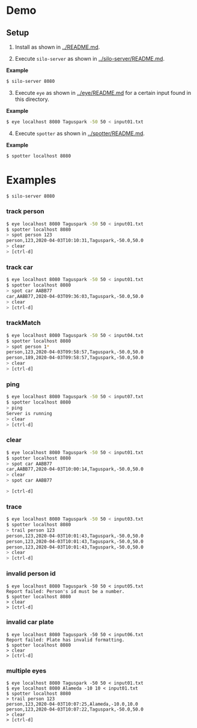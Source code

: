 # Demo

## Setup
1. Install as shown in [../README.md](../README.md).

2. Execute `silo-server` as shown in [../silo-server/README.md](../silo-server/README.md).

**Example**
```sh 
$ silo-server 8080
```

3. Execute `eye` as shown in [../eye/README.md](../eye/README.md) for a certain input found in this directory.

**Example**
```sh
$ eye localhost 8080 Taguspark -50 50 < input01.txt
```

4. Execute `spotter` as shown in [../spotter/README.md](../spotter/README.md).
   
**Example**
```sh
$ spotter localhost 8080
```

# Examples

```sh
$ silo-server 8080
```

### **track person**

```sh
$ eye localhost 8080 Taguspark -50 50 < input01.txt
$ spotter localhost 8080
> spot person 123
person,123,2020-04-03T10:10:31,Taguspark,-50.0,50.0
> clear
> [ctrl-d]
```

### **track car**
```sh
$ eye localhost 8080 Taguspark -50 50 < input01.txt
$ spotter localhost 8080
> spot car AABB77
car,AABB77,2020-04-03T09:36:03,Taguspark,-50.0,50.0
> clear
> [ctrl-d]
```

### **trackMatch**
```sh
$ eye localhost 8080 Taguspark -50 50 < input04.txt
$ spotter localhost 8080
> spot person 1*
person,123,2020-04-03T09:58:57,Taguspark,-50.0,50.0
person,189,2020-04-03T09:58:57,Taguspark,-50.0,50.0
> clear
> [ctrl-d]
```

### **ping**
```sh
$ eye localhost 8080 Taguspark -50 50 < input07.txt
$ spotter localhost 8080
> ping
Server is running
> clear
> [ctrl-d]
```

### **clear**
```sh
$ eye localhost 8080 Taguspark -50 50 < input01.txt
$ spotter localhost 8080
> spot car AABB77
car,AABB77,2020-04-03T10:00:14,Taguspark,-50.0,50.0
> clear
> spot car AABB77

> [ctrl-d]
```

### **trace**
```sh
$ eye localhost 8080 Taguspark -50 50 < input03.txt
$ spotter localhost 8080
> trail person 123
person,123,2020-04-03T10:01:43,Taguspark,-50.0,50.0
person,123,2020-04-03T10:01:43,Taguspark,-50.0,50.0
person,123,2020-04-03T10:01:43,Taguspark,-50.0,50.0
> clear
> [ctrl-d]
```

### **invalid person id**
```
$ eye localhost 8080 Taguspark -50 50 < input05.txt
Report failed: Person's id must be a number.
$ spotter localhost 8080
> clear
> [ctrl-d]
```

### **invalid car plate**
```
$ eye localhost 8080 Taguspark -50 50 < input06.txt
Report failed: Plate has invalid formatting.
$ spotter localhost 8080
> clear
> [ctrl-d]
```

### **multiple eyes**
```
$ eye localhost 8080 Taguspark -50 50 < input01.txt
$ eye localhost 8080 Alameda -10 10 < input01.txt
$ spotter localhost 8080
> trail person 123
person,123,2020-04-03T10:07:25,Alameda,-10.0,10.0
person,123,2020-04-03T10:07:22,Taguspark,-50.0,50.0
> clear
> [ctrl-d]
```
